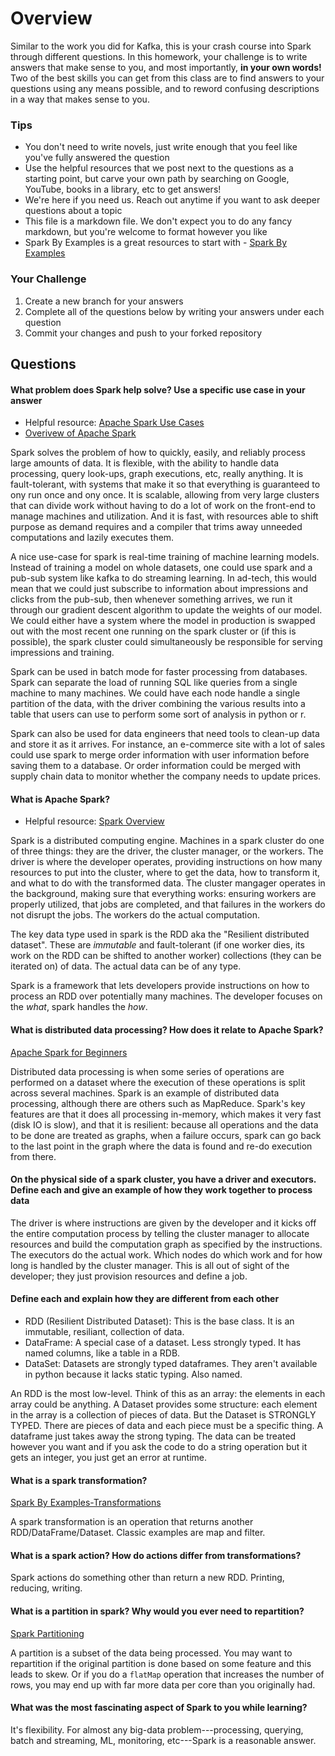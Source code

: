 # Overview

Similar to the work you did for Kafka, this is your crash course into Spark through different questions. In this homework, your
challenge is to write answers that make sense to you, and most importantly, **in your own words!**
Two of the best skills you can get from this class are to find answers to your questions using any means possible, and to
reword confusing descriptions in a way that makes sense to you. 

### Tips
* You don't need to write novels, just write enough that you feel like you've fully answered the question
* Use the helpful resources that we post next to the questions as a starting point, but carve your own path by searching on Google, YouTube, books in a library, etc to get answers!
* We're here if you need us. Reach out anytime if you want to ask deeper questions about a topic 
* This file is a markdown file. We don't expect you to do any fancy markdown, but you're welcome to format however you like
* Spark By Examples is a great resources to start with - [Spark By Examples](https://sparkbyexamples.com/)

### Your Challenge
1. Create a new branch for your answers 
2. Complete all of the questions below by writing your answers under each question
3. Commit your changes and push to your forked repository

## Questions
#### What problem does Spark help solve? Use a specific use case in your answer 
* Helpful resource: [Apache Spark Use Cases](https://www.toptal.com/spark/introduction-to-apache-spark)
* [Overivew of Apache Spark](https://www.youtube.com/watch?v=znBa13Earms&t=42s)

Spark solves the problem of how to quickly, easily, and reliably process large amounts of data. It is flexible, with 
the ability to handle data processing, query look-ups, graph executions, etc, really anything. It is fault-tolerant, 
with systems that make it so that everything is guaranteed to ony run once and ony once. It is scalable, allowing 
from very large clusters that can divide work without having to do a lot of work on the front-end to manage machines 
and utilization. And it is fast, with resources able to shift purpose as demand requires and a compiler that trims 
away unneeded computations and lazily executes them.

A nice use-case for spark is real-time training of machine learning models. Instead of training a model on whole 
datasets, one could use spark and a pub-sub system like kafka to do streaming learning. In ad-tech, this would mean 
that we could just subscribe to information about impressions and clicks from the pub-sub, then whenever something 
arrives, we run it through our gradient descent algorithm to update the weights of our model. We could either have a 
system where the model in production is swapped out with the most recent one running on the spark cluster or (if 
this is possible), the spark cluster could simultaneously be responsible for serving impressions and training.

Spark can be used in batch mode for faster processing from databases. Spark can separate the load of running SQL 
like queries from a single machine to many machines. We could have each node handle a single partition of the 
data, with the driver combining the various results into a table that users can use to perform some sort of analysis 
in python or r.

Spark can also be used for data engineers that need tools to clean-up data and store it as it arrives. For instance, 
an e-commerce site with a lot of sales could use spark to merge order information with user information before 
saving them to a database. Or order information could be merged with supply chain data to monitor whether the 
company needs to update prices.

#### What is Apache Spark?
* Helpful resource: [Spark Overview](https://www.youtube.com/watch?v=ymtq8yjmD9I) 

Spark is a distributed computing engine. Machines in a spark cluster do one of three things: they are the driver, 
the cluster manager, or the workers. The driver is where the developer operates, providing instructions on how many 
resources to put into the cluster, where to get the data, how to transform it, and what to do with the transformed 
data. The cluster mangager operates in the background, making sure that everything works: ensuring workers are 
properly utilized, that jobs are completed, and that failures in the workers do not disrupt the jobs. The workers do 
the actual computation.

The key data type used in spark is the RDD aka the "Resilient distributed dataset". These are _immutable_ and 
fault-tolerant (if one worker dies, its work on the RDD can be shifted to another worker) collections (they can be 
iterated on) of data. The actual data can be of any type.

Spark is a framework that lets developers provide instructions on how to process an RDD over potentially many 
machines. The developer focuses on the _what_, spark handles the _how_.

#### What is distributed data processing? How does it relate to Apache Spark?  
[Apache Spark for Beginners](https://medium.com/@aristo_alex/apache-spark-for-beginners-d3b3791e259e)

Distributed data processing is when some series of operations are performed on a dataset where the execution of 
these operations is split across several machines. Spark is an example of distributed data processing, although 
there are others such as MapReduce. Spark's key features are that it does all processing in-memory, which makes it 
very fast (disk IO is slow), and that it is resilient: because all operations and the data to be done are treated as 
graphs, when a failure occurs, spark can go back to the last point in the graph where the data is found and re-do 
execution from there.

#### On the physical side of a spark cluster, you have a driver and executors. Define each and give an example of how they work together to process data

The driver is where instructions are given by the developer and it kicks off the entire computation process by 
telling the cluster manager to allocate resources and build the computation graph as specified by the instructions. 
The executors do the actual work. Which nodes do which work and for how long is handled by the cluster manager. This 
is all out of sight of the developer; they just provision resources and define a job.

#### Define each and explain how they are different from each other 
* RDD (Resilient Distributed Dataset): This is the base class. It is an immutable, resiliant, collection of data.
* DataFrame: A special case of a dataset. Less strongly typed. It has named columns, like a table in a RDB.
* DataSet: Datasets are strongly typed dataframes. They aren't available in python because it lacks static typing. 
  Also named.

An RDD is the most low-level. Think of this as an array: the elements in each array could be anything. A Dataset 
provides some structure: each element in the array is a collection of pieces of data. But the Dataset is STRONGLY 
TYPED. There are pieces of data and each piece must be a specific thing. A dataframe just takes away the strong 
typing. The data can be treated however you want and if you ask the code to do a string operation but it gets an 
integer, you just get an error at runtime.

#### What is a spark transformation?
[Spark By Examples-Transformations](https://sparkbyexamples.com/apache-spark-rdd/spark-rdd-transformations/)

A spark transformation is an operation that returns another RDD/DataFrame/Dataset. Classic examples are map and filter.

#### What is a spark action? How do actions differ from transformations? 

Spark actions do something other than return a new RDD. Printing, reducing, writing.

#### What is a partition in spark? Why would you ever need to repartition? 
[Spark Partitioning](https://sparkbyexamples.com/spark/spark-repartition-vs-coalesce/)

A partition is a subset of the data being processed. You may want to repartition if the original partition is done 
based on some feature and this leads to skew. Or if you do a `flatMap` operation that increases the number of rows, 
you may end up with far more data per core than you originally had.

#### What was the most fascinating aspect of Spark to you while learning? 

It's flexibility. For almost any big-data problem---processing, querying, batch and streaming, ML, monitoring, 
etc---Spark is a reasonable answer.